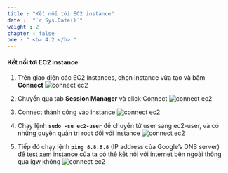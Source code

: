 ```yaml
---
title : "Kết nối tới EC2 instance"
date :  "`r Sys.Date()`" 
weight : 2 
chapter : false
pre : " <b> 4.2 </b> "
---
```


#### Kết nối tới EC2 instance

1. Trên giao diện các EC2 instances, chọn instance vừa tạo và bấm **Connect**
![connect ec2](/workshop01-AWS-FCJ-2024/images/4-2/01.png?width=50pc)

2. Chuyển qua tab **Session Manager** và click Connect
![connect ec2](/workshop01-AWS-FCJ-2024/images/4-2/02.png?width=50pc)

3. Connect thành công vào instance
![connect ec2](/workshop01-AWS-FCJ-2024/images/4-2/03.png?width=50pc)

4. Chạy lệnh **`sudo -su ec2-user`** để chuyển từ user sang ec2-user, và có những quyền quản trị root đối với instance
![connect ec2](/workshop01-AWS-FCJ-2024/images/4-2/04.png?width=50pc)

5. Tiếp đó chạy lệnh **`ping 8.8.8.8`** (IP address của Google’s DNS server) để test xem instance của ta có thể kết nối với internet bên ngoài thông qua igw không
![connect ec2](/workshop01-AWS-FCJ-2024/images/4-2/05.png?width=50pc)